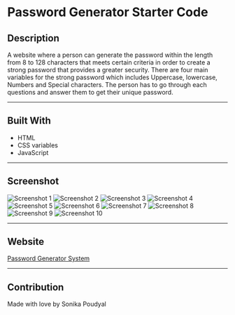 # Password Generator Starter Code

## Description
A website where a person can generate the password within the length from 8 to 128 characters that meets certain criteria in order to create a strong password that provides a greater security. There are four main variables for the strong password which includes Uppercase, lowercase, Numbers and Special characters. The person has to go through each questions and answer them to get their unique password. 

---

## Built With
* HTML
* CSS variables
* JavaScript

---

## Screenshot
![Screenshot 1](./assets/images/Screenshot1.png)
![Screenshot 2](./assets/images/Screenshot2.png)
![Screenshot 3](./assets/images/Screenshot3.png)
![Screenshot 4](./assets/images/Screenshot4.png)
![Screenshot 5](./assets/images/Screenshot5.png)
![Screenshot 6](./assets/images/Screenshot6.png)
![Screenshot 7](./assets/images/Screenshot7.png)
![Screenshot 8](./assets/images/Screenshot8.png)
![Screenshot 9](./assets/images/Screenshot9.png)
![Screenshot 10](./assets/images/Screenshot10.png)

---

## Website

[Password Generator System](https://sonipoud.github.io/crashgen/)

---

## Contribution
Made with love by Sonika Poudyal 
